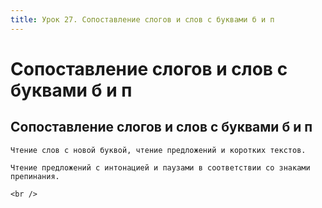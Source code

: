 ```yaml
---
title: Урок 27. Сопоставление слогов и слов с буквами б и п
---
```


# Сопоставление слогов и слов с буквами б и п

## Сопоставление слогов и слов с буквами б и п

<p>
	Чтение слов с новой буквой, чтение предложений и коротких текстов. 
</p>
<p>
	Чтение предложений с интонацией и паузами в соответствии со знаками препинания. 
</p>
<div>
	<br />
</div>
